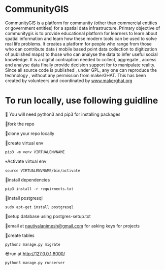 # CommunityGIS

CommunityGIS is a platform for community (other than commercial entities or government entities) for a spatial data infrastructure. Primary objective of communitygis is to provide educational platform for learners to learn about spatial information and learn how these modern tools can be used to solve real life problems. It creates a platform for people who range from those who can contribute data ( mobile based point data collection to digitization of published maps) to those who can analyse the data to infer useful social knowledge. It is a digital contraption needed to collect, aggregate , access and analyse data finally provide decision support for to manipulate reality. Since all source code is published , under GPL, any one can reproduce the technology , without any permission from makerGHAT. This has been created by volunteers and coordinated by www.makerghat.org

# To run locally, use following guidline


:baby: You will need python3 and pip3 for installing packages

:boy:fork the repo

:man:clone your repo locally

:older_man:create virtual env
```
pip3 -m venv VIRTUALENVNAME 
```
:skull:Activate virtual env
```
source VIRTUALENVNAME/bin/activate
```
:speak_no_evil:install dependencies
```
pip3 install -r requirments.txt
```
:see_no_evil:install postgresql

```
sudo apt-get install postgresql
```
:hear_no_evil:setup database using postgres-setup.txt

:pray:email at nautiyalanimesh@gmail.com for asking keys for projects

:clap:create tables
```
python3 manage.py migrate
```
:sunglasses:run at http://127.0.0.1:8000/
```
python3 manage.py runserver
```
